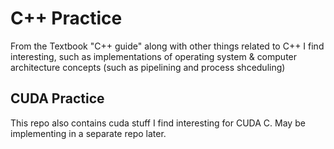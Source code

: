 # C++ Practice
From the Textbook "C++ guide" along with other things related to C++ I find interesting, such as implementations of operating system & computer architecture concepts (such as pipelining and process shceduling)
## CUDA Practice
This repo also contains cuda stuff I find interesting for CUDA C. May be implementing in a separate repo later.
